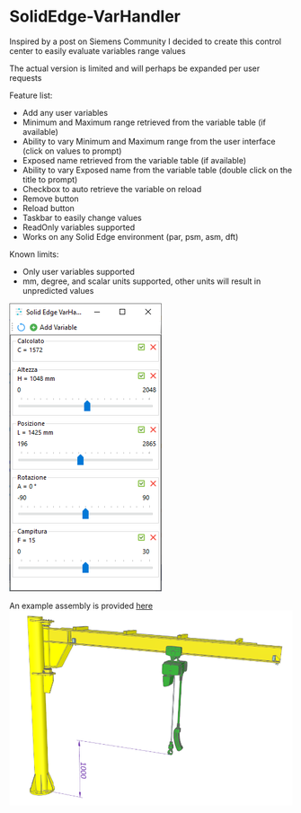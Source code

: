 # SolidEdge-VarHandler

Inspired by a post on Siemens Community I decided to create this control center to easily evaluate variables range values

The actual version is limited and will perhaps be expanded per user requests

Feature list:
- Add any user variables
- Minimum and Maximum range retrieved from the variable table (if available)
- Ability to vary Minimum and Maximum range from the user interface (click on values to prompt)
- Exposed name retrieved from the variable table (if available)
- Ability to vary Exposed name from the variable table (double click on the title to prompt)
- Checkbox to auto retrieve the variable on reload
- Remove button
- Reload button
- Taskbar to easily change values
- ReadOnly variables supported
- Works on any Solid Edge environment (par, psm, asm, dft)

Known limits:
- Only user variables supported
- mm, degree, and scalar units supported, other units will result in unpredicted values

![MainForm](./MainForm.png)

An example assembly is provided [here](./Crane.zip)
![Crane](./Crane.png)
